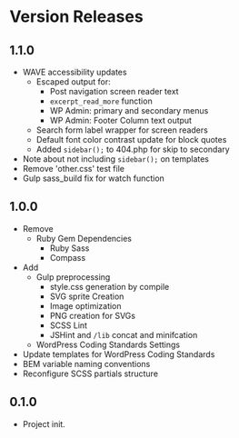 # Version Releases

## 1.1.0

- WAVE accessibility updates
  - Escaped output for:
    - Post navigation screen reader text
	- `excerpt_read_more` function
	- WP Admin: primary and secondary menus
	- WP Admin: Footer Column text output
  - Search form label wrapper for screen readers
  - Default font color contrast update for block quotes
  - Added `sidebar();` to 404.php for skip to secondary
- Note about not including `sidebar();` on templates
- Remove 'other.css' test file
- Gulp sass_build fix for watch function

## 1.0.0

- Remove
  - Ruby Gem Dependencies
    - Ruby Sass
	- Compass
- Add
  - Gulp preprocessing
    - style.css generation by compile
	- SVG sprite Creation
	- Image optimization
	- PNG creation for SVGs
    - SCSS Lint
    - JSHint and `/lib` concat and minifcation
  - WordPress Coding Standards Settings
- Update templates for WordPress Coding Standards
- BEM variable naming conventions
- Reconfigure SCSS partials structure

## 0.1.0

- Project init.
